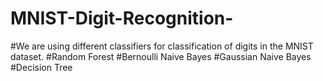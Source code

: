 # MNIST-Digit-Recognition-
#We are using different classifiers for classification of digits in the MNIST dataset.
#Random Forest
#Bernoulli Naive Bayes
#Gaussian Naive Bayes
#Decision Tree
